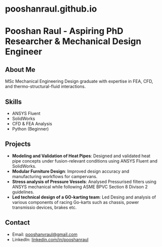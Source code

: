 # pooshanraul.github.io
# Pooshan Raul - Aspiring PhD Researcher & Mechanical Design Engineer

## About Me
MSc Mechanical Engineering Design graduate with expertise in FEA, CFD, and thermo-structural-fluid interactions.

## Skills
- ANSYS Fluent
- SolidWorks
- CFD & FEA Analysis
- Python (Beginner)

## Projects
- **Modeling and Validation of Heat Pipes**: Designed and validated heat pipe concepts under fusion-relevant conditions using ANSYS Fluent and SolidWorks.
- **Modular Furniture Design**: Improved design accuracy and manufacturing workflows for campervans.
- **Stress analysis of Pressure Vessels**: Analysed Pressurised filters using ANSYS mechanical while following ASME BPVC Section 8 Divison 2 guidelines.
- **Led technical design of a GO-karting team**: Led Desing and analysis of various components of racing Go-karts such as chassis, power transmissio devices, brakes etc. 

## Contact
- Email: [pooshanvraul@gmail.com](mailto:pooshanvraul@gmail.com)
- LinkedIn: [linkedin.com/in/pooshanraul](https://linkedin.com/in/pooshanraul)
